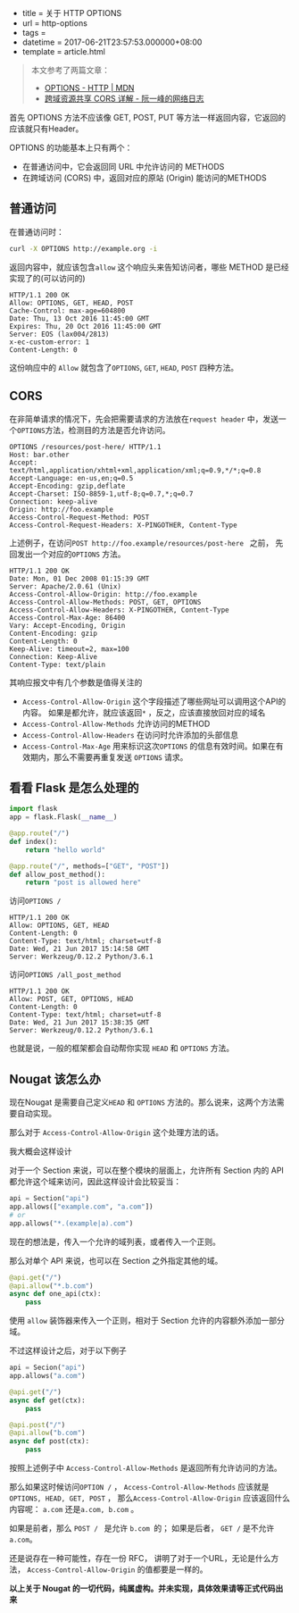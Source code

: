  - title = 关于 HTTP OPTIONS
 - url = http-options
 - tags = 
 - datetime = 2017-06-21T23:57:53.000000+08:00
 - template = article.html

> 本文参考了两篇文章：
>
> -  [OPTIONS - HTTP | MDN](https://developer.mozilla.org/en-US/docs/Web/HTTP/Methods/OPTIONS)
> - [跨域资源共享 CORS 详解 - 阮一峰的网络日志](http://www.ruanyifeng.com/blog/2016/04/cors.html)

首先 OPTIONS 方法不应该像 GET, POST, PUT 等方法一样返回内容，它返回的应该就只有Header。

OPTIONS 的功能基本上只有两个：

- 在普通访问中，它会返回同 URL 中允许访问的 METHODS
- 在跨域访问 (CORS) 中，返回对应的原站 (Origin) 能访问的METHODS


<!--more-->


## 普通访问

在普通访问时：

```bash
curl -X OPTIONS http://example.org -i
```

返回内容中，就应该包含`allow`  这个响应头来告知访问者，哪些 METHOD 是已经实现了的(可以访问的)

```http
HTTP/1.1 200 OK
Allow: OPTIONS, GET, HEAD, POST
Cache-Control: max-age=604800
Date: Thu, 13 Oct 2016 11:45:00 GMT
Expires: Thu, 20 Oct 2016 11:45:00 GMT
Server: EOS (lax004/2813)
x-ec-custom-error: 1
Content-Length: 0
```

这份响应中的 `Allow` 就包含了`OPTIONS`, `GET`, `HEAD`, `POST` 四种方法。



## CORS 

在非简单请求的情况下，先会把需要请求的方法放在`request header` 中，发送一个`OPTIONS`方法，检测目的方法是否允许访问。

```http
OPTIONS /resources/post-here/ HTTP/1.1 
Host: bar.other 
Accept: text/html,application/xhtml+xml,application/xml;q=0.9,*/*;q=0.8 
Accept-Language: en-us,en;q=0.5 
Accept-Encoding: gzip,deflate 
Accept-Charset: ISO-8859-1,utf-8;q=0.7,*;q=0.7 
Connection: keep-alive 
Origin: http://foo.example 
Access-Control-Request-Method: POST 
Access-Control-Request-Headers: X-PINGOTHER, Content-Type
```

上述例子，在访问`POST http://foo.example/resources/post-here ` 之前， 先回发出一个对应的`OPTIONS` 方法。

```http
HTTP/1.1 200 OK
Date: Mon, 01 Dec 2008 01:15:39 GMT 
Server: Apache/2.0.61 (Unix) 
Access-Control-Allow-Origin: http://foo.example 
Access-Control-Allow-Methods: POST, GET, OPTIONS 
Access-Control-Allow-Headers: X-PINGOTHER, Content-Type 
Access-Control-Max-Age: 86400 
Vary: Accept-Encoding, Origin 
Content-Encoding: gzip 
Content-Length: 0 
Keep-Alive: timeout=2, max=100 
Connection: Keep-Alive 
Content-Type: text/plain
```

其响应报文中有几个参数是值得关注的

- `Access-Control-Allow-Origin` 这个字段描述了哪些网址可以调用这个API的内容。 如果是都允许，就应该返回`*` ，反之，应该直接放回对应的域名
-  `Access-Control-Allow-Methods` 允许访问的METHOD
- `Access-Control-Allow-Headers` 在访问时允许添加的头部信息
- `Access-Control-Max-Age` 用来标识这次`OPTIONS` 的信息有效时间。如果在有效期内，那么不需要再重复发送 `OPTIONS` 请求。



## 看看 Flask 是怎么处理的

```python
import flask
app = flask.Flask(__name__)

@app.route("/")
def index():
    return "hello world"

@app.route("/", methods=["GET", "POST"])
def allow_post_method():
    return "post is allowed here"
```

访问`OPTIONS /` 

```http
HTTP/1.1 200 OK
Allow: OPTIONS, GET, HEAD
Content-Length: 0
Content-Type: text/html; charset=utf-8
Date: Wed, 21 Jun 2017 15:14:58 GMT
Server: Werkzeug/0.12.2 Python/3.6.1
```

访问`OPTIONS /all_post_method`

```http
HTTP/1.1 200 OK
Allow: POST, GET, OPTIONS, HEAD
Content-Length: 0
Content-Type: text/html; charset=utf-8
Date: Wed, 21 Jun 2017 15:38:35 GMT
Server: Werkzeug/0.12.2 Python/3.6.1
```



也就是说，一般的框架都会自动帮你实现 `HEAD` 和 `OPTIONS`  方法。



## Nougat 该怎么办

现在Nougat 是需要自己定义`HEAD` 和 `OPTIONS` 方法的。那么说来，这两个方法需要自动实现。

那么对于 `Access-Control-Allow-Origin` 这个处理方法的话。

我大概会这样设计



对于一个 Section 来说，可以在整个模块的层面上，允许所有 Section 内的 API 都允许这个域来访问，因此这样设计会比较妥当：

```python
api = Section("api")
app.allows(["example.com", "a.com"])
# or
app.allows("*.(example|a).com")
```

现在的想法是，传入一个允许的域列表，或者传入一个正则。



那么对单个 API 来说，也可以在 Section 之外指定其他的域。

```python
@api.get("/")
@api.allow("*.b.com")
async def one_api(ctx):
    pass
```

使用 `allow` 装饰器来传入一个正则，相对于 Section 允许的内容额外添加一部分域。



不过这样设计之后，对于以下例子

```python
api = Secion("api")
app.allows("a.com")

@api.get("/")
async def get(ctx):
    pass

@api.post("/")
@api.allow("b.com")
async def post(ctx):
    pass
```



按照上述例子中 `Access-Control-Allow-Methods` 是返回所有允许访问的方法。

那么如果这时候访问`OPTION /` ， `Access-Control-Allow-Methods` 应该就是 `OPTIONS, HEAD, GET, POST` ， 那么`Access-Control-Allow-Origin` 应该返回什么内容呢： `a.com` 还是`a.com, b.com` 。

如果是前者，那么 `POST / ` 是允许 `b.com `的； 如果是后者， `GET /` 是不允许`a.com`。

还是说存在一种可能性，存在一份 RFC， 讲明了对于一个URL，无论是什么方法， `Access-Control-Allow-Origin` 的值都要是一样的。

**以上关于 Nougat 的一切代码，纯属虚构。并未实现，具体效果请等正式代码出来**